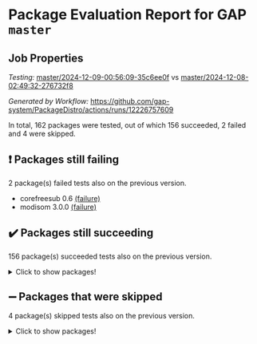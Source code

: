 # Package Evaluation Report for GAP `master`

## Job Properties

*Testing:* [master/2024-12-09-00:56:09-35c6ee0f](https://github.com/gap-system/PackageDistro/blob/data/reports/master/2024-12-09-00:56:09-35c6ee0f) vs [master/2024-12-08-02:49:32-276732f8](https://github.com/gap-system/PackageDistro/blob/data/reports/master/2024-12-08-02:49:32-276732f8)

*Generated by Workflow:* https://github.com/gap-system/PackageDistro/actions/runs/12226757609

In total, 162 packages were tested, out of which 156 succeeded, 2 failed and 4 were skipped.

## :exclamation: Packages still failing

2 package(s) failed tests also on the previous version.
- corefreesub 0.6 [(failure)](https://github.com/gap-system/PackageDistro/actions/runs/12226757609/job/34102668963)
- modisom 3.0.0 [(failure)](https://github.com/gap-system/PackageDistro/actions/runs/12226757609/job/34102679865)

## :heavy_check_mark: Packages still succeeding

156 package(s) succeeded tests also on the previous version.
<details><summary>Click to show packages!</summary>

- 4ti2interface 2024.11-01 [(success)](https://github.com/gap-system/PackageDistro/actions/runs/12226757609/job/34102661267)
- ace 5.6.2 [(success)](https://github.com/gap-system/PackageDistro/actions/runs/12226757609/job/34102661412)
- aclib 1.3.2 [(success)](https://github.com/gap-system/PackageDistro/actions/runs/12226757609/job/34102661579)
- agt 0.3.1 [(success)](https://github.com/gap-system/PackageDistro/actions/runs/12226757609/job/34102661742)
- alnuth 3.2.1 [(success)](https://github.com/gap-system/PackageDistro/actions/runs/12226757609/job/34102661888)
- anupq 3.3.1 [(success)](https://github.com/gap-system/PackageDistro/actions/runs/12226757609/job/34102662016)
- atlasrep 2.1.9 [(success)](https://github.com/gap-system/PackageDistro/actions/runs/12226757609/job/34102662151)
- autodoc 2023.06.19 [(success)](https://github.com/gap-system/PackageDistro/actions/runs/12226757609/job/34102662294)
- automata 1.16 [(success)](https://github.com/gap-system/PackageDistro/actions/runs/12226757609/job/34102665177)
- automgrp 1.3.2 [(success)](https://github.com/gap-system/PackageDistro/actions/runs/12226757609/job/34102665601)
- autpgrp 1.11 [(success)](https://github.com/gap-system/PackageDistro/actions/runs/12226757609/job/34102665810)
- cap 2024.11-02 [(success)](https://github.com/gap-system/PackageDistro/actions/runs/12226757609/job/34102666941)
- caratinterface 2.3.7 [(success)](https://github.com/gap-system/PackageDistro/actions/runs/12226757609/job/34102668042)
- cddinterface 2024.09.02 [(success)](https://github.com/gap-system/PackageDistro/actions/runs/12226757609/job/34102668201)
- circle 1.6.6 [(success)](https://github.com/gap-system/PackageDistro/actions/runs/12226757609/job/34102668355)
- classicpres 1.22 [(success)](https://github.com/gap-system/PackageDistro/actions/runs/12226757609/job/34102668507)
- cohomolo 1.6.11 [(success)](https://github.com/gap-system/PackageDistro/actions/runs/12226757609/job/34102668645)
- congruence 1.2.7 [(success)](https://github.com/gap-system/PackageDistro/actions/runs/12226757609/job/34102668798)
- corelg 1.57 [(success)](https://github.com/gap-system/PackageDistro/actions/runs/12226757609/job/34102669100)
- crime 1.6 [(success)](https://github.com/gap-system/PackageDistro/actions/runs/12226757609/job/34102669259)
- crisp 1.4.6 [(success)](https://github.com/gap-system/PackageDistro/actions/runs/12226757609/job/34102669410)
- crypting 0.10.5 [(success)](https://github.com/gap-system/PackageDistro/actions/runs/12226757609/job/34102669577)
- cryst 4.1.27 [(success)](https://github.com/gap-system/PackageDistro/actions/runs/12226757609/job/34102669707)
- crystcat 1.1.10 [(success)](https://github.com/gap-system/PackageDistro/actions/runs/12226757609/job/34102669892)
- ctbllib 1.3.9 [(success)](https://github.com/gap-system/PackageDistro/actions/runs/12226757609/job/34102670030)
- cubefree 1.20 [(success)](https://github.com/gap-system/PackageDistro/actions/runs/12226757609/job/34102670194)
- curlinterface 2.4.0 [(success)](https://github.com/gap-system/PackageDistro/actions/runs/12226757609/job/34102670361)
- cvec 2.8.2 [(success)](https://github.com/gap-system/PackageDistro/actions/runs/12226757609/job/34102670521)
- datastructures 0.3.1 [(success)](https://github.com/gap-system/PackageDistro/actions/runs/12226757609/job/34102670732)
- deepthought 1.0.7 [(success)](https://github.com/gap-system/PackageDistro/actions/runs/12226757609/job/34102670881)
- design 1.8.2 [(success)](https://github.com/gap-system/PackageDistro/actions/runs/12226757609/job/34102671017)
- difsets 2.3.1 [(success)](https://github.com/gap-system/PackageDistro/actions/runs/12226757609/job/34102671170)
- digraphs 1.9.0 [(success)](https://github.com/gap-system/PackageDistro/actions/runs/12226757609/job/34102671312)
- edim 1.3.8 [(success)](https://github.com/gap-system/PackageDistro/actions/runs/12226757609/job/34102671482)
- example 4.4.0 [(success)](https://github.com/gap-system/PackageDistro/actions/runs/12226757609/job/34102671660)
- examplesforhomalg 2023.10-01 [(success)](https://github.com/gap-system/PackageDistro/actions/runs/12226757609/job/34102671843)
- factint 1.6.3 [(success)](https://github.com/gap-system/PackageDistro/actions/runs/12226757609/job/34102671997)
- ferret 1.0.14 [(success)](https://github.com/gap-system/PackageDistro/actions/runs/12226757609/job/34102672184)
- fga 1.5.0 [(success)](https://github.com/gap-system/PackageDistro/actions/runs/12226757609/job/34102672365)
- fining 1.5.6 [(success)](https://github.com/gap-system/PackageDistro/actions/runs/12226757609/job/34102672495)
- float 1.0.5 [(success)](https://github.com/gap-system/PackageDistro/actions/runs/12226757609/job/34102672643)
- format 1.4.4 [(success)](https://github.com/gap-system/PackageDistro/actions/runs/12226757609/job/34102672788)
- forms 1.2.12 [(success)](https://github.com/gap-system/PackageDistro/actions/runs/12226757609/job/34102672941)
- fplsa 1.2.6 [(success)](https://github.com/gap-system/PackageDistro/actions/runs/12226757609/job/34102673082)
- fr 2.4.13 [(success)](https://github.com/gap-system/PackageDistro/actions/runs/12226757609/job/34102673234)
- francy 2.0.3 [(success)](https://github.com/gap-system/PackageDistro/actions/runs/12226757609/job/34102673409)
- fwtree 1.3 [(success)](https://github.com/gap-system/PackageDistro/actions/runs/12226757609/job/34102673549)
- gapdoc 1.6.7 [(success)](https://github.com/gap-system/PackageDistro/actions/runs/12226757609/job/34102673708)
- gauss 2024.11-01 [(success)](https://github.com/gap-system/PackageDistro/actions/runs/12226757609/job/34102673838)
- gaussforhomalg 2024.08-01 [(success)](https://github.com/gap-system/PackageDistro/actions/runs/12226757609/job/34102673996)
- gbnp 1.1.0 [(success)](https://github.com/gap-system/PackageDistro/actions/runs/12226757609/job/34102674173)
- generalizedmorphismsforcap 2024.09-03 [(success)](https://github.com/gap-system/PackageDistro/actions/runs/12226757609/job/34102674318)
- genss 1.6.9 [(success)](https://github.com/gap-system/PackageDistro/actions/runs/12226757609/job/34102674458)
- gradedmodules 2024.01-01 [(success)](https://github.com/gap-system/PackageDistro/actions/runs/12226757609/job/34102674619)
- gradedringforhomalg 2024.07-01 [(success)](https://github.com/gap-system/PackageDistro/actions/runs/12226757609/job/34102674773)
- grape 4.9.2 [(success)](https://github.com/gap-system/PackageDistro/actions/runs/12226757609/job/34102674957)
- groupoids 1.76 [(success)](https://github.com/gap-system/PackageDistro/actions/runs/12226757609/job/34102675094)
- grpconst 2.6.5 [(success)](https://github.com/gap-system/PackageDistro/actions/runs/12226757609/job/34102675229)
- guarana 0.96.3 [(success)](https://github.com/gap-system/PackageDistro/actions/runs/12226757609/job/34102675373)
- guava 3.19 [(success)](https://github.com/gap-system/PackageDistro/actions/runs/12226757609/job/34102675491)
- hap 1.66 [(success)](https://github.com/gap-system/PackageDistro/actions/runs/12226757609/job/34102675605)
- hapcryst 0.1.15 [(success)](https://github.com/gap-system/PackageDistro/actions/runs/12226757609/job/34102675728)
- hecke 1.5.4 [(success)](https://github.com/gap-system/PackageDistro/actions/runs/12226757609/job/34102675852)
- help 4.0 [(success)](https://github.com/gap-system/PackageDistro/actions/runs/12226757609/job/34102675983)
- homalg 2024.01-01 [(success)](https://github.com/gap-system/PackageDistro/actions/runs/12226757609/job/34102676130)
- homalgtocas 2023.11-01 [(success)](https://github.com/gap-system/PackageDistro/actions/runs/12226757609/job/34102676261)
- idrel 2.48 [(success)](https://github.com/gap-system/PackageDistro/actions/runs/12226757609/job/34102676423)
- images 1.3.3 [(success)](https://github.com/gap-system/PackageDistro/actions/runs/12226757609/job/34102676574)
- intpic 0.4.0 [(success)](https://github.com/gap-system/PackageDistro/actions/runs/12226757609/job/34102676727)
- io 4.9.1 [(success)](https://github.com/gap-system/PackageDistro/actions/runs/12226757609/job/34102676862)
- io_forhomalg 2023.02-04 [(success)](https://github.com/gap-system/PackageDistro/actions/runs/12226757609/job/34102676981)
- irredsol 1.4.4 [(success)](https://github.com/gap-system/PackageDistro/actions/runs/12226757609/job/34102677136)
- json 2.2.2 [(success)](https://github.com/gap-system/PackageDistro/actions/runs/12226757609/job/34102677277)
- jupyterkernel 1.5.1 [(success)](https://github.com/gap-system/PackageDistro/actions/runs/12226757609/job/34102677453)
- jupyterviz 1.5.6 [(success)](https://github.com/gap-system/PackageDistro/actions/runs/12226757609/job/34102677612)
- kan 1.37 [(success)](https://github.com/gap-system/PackageDistro/actions/runs/12226757609/job/34102677749)
- kbmag 1.5.11 [(success)](https://github.com/gap-system/PackageDistro/actions/runs/12226757609/job/34102677885)
- laguna 3.9.7 [(success)](https://github.com/gap-system/PackageDistro/actions/runs/12226757609/job/34102678010)
- liealgdb 2.2.1 [(success)](https://github.com/gap-system/PackageDistro/actions/runs/12226757609/job/34102678172)
- liepring 2.9.1 [(success)](https://github.com/gap-system/PackageDistro/actions/runs/12226757609/job/34102678311)
- liering 2.4.2 [(success)](https://github.com/gap-system/PackageDistro/actions/runs/12226757609/job/34102678447)
- linearalgebraforcap 2024.10-01 [(success)](https://github.com/gap-system/PackageDistro/actions/runs/12226757609/job/34102678588)
- lins 0.9 [(success)](https://github.com/gap-system/PackageDistro/actions/runs/12226757609/job/34102678739)
- localizeringforhomalg 2023.10-01 [(success)](https://github.com/gap-system/PackageDistro/actions/runs/12226757609/job/34102678871)
- loops 3.4.4 [(success)](https://github.com/gap-system/PackageDistro/actions/runs/12226757609/job/34102679002)
- lpres 1.1.1 [(success)](https://github.com/gap-system/PackageDistro/actions/runs/12226757609/job/34102679125)
- majoranaalgebras 1.5.2 [(success)](https://github.com/gap-system/PackageDistro/actions/runs/12226757609/job/34102679239)
- mapclass 1.4.6 [(success)](https://github.com/gap-system/PackageDistro/actions/runs/12226757609/job/34102679394)
- matgrp 0.71 [(success)](https://github.com/gap-system/PackageDistro/actions/runs/12226757609/job/34102679577)
- matricesforhomalg 2024.11-02 [(success)](https://github.com/gap-system/PackageDistro/actions/runs/12226757609/job/34102679713)
- modulepresentationsforcap 2024.09-02 [(success)](https://github.com/gap-system/PackageDistro/actions/runs/12226757609/job/34102679991)
- modules 2024.01-01 [(success)](https://github.com/gap-system/PackageDistro/actions/runs/12226757609/job/34102680184)
- monoidalcategories 2024.09-05 [(success)](https://github.com/gap-system/PackageDistro/actions/runs/12226757609/job/34102680355)
- nconvex 2022.09-01 [(success)](https://github.com/gap-system/PackageDistro/actions/runs/12226757609/job/34102680516)
- nilmat 1.4.2 [(success)](https://github.com/gap-system/PackageDistro/actions/runs/12226757609/job/34102680651)
- nock 1.5 [(success)](https://github.com/gap-system/PackageDistro/actions/runs/12226757609/job/34102680790)
- normalizinterface 1.3.7 [(success)](https://github.com/gap-system/PackageDistro/actions/runs/12226757609/job/34102680943)
- nq 2.5.11 [(success)](https://github.com/gap-system/PackageDistro/actions/runs/12226757609/job/34102681087)
- numericalsgps 1.4.0 [(success)](https://github.com/gap-system/PackageDistro/actions/runs/12226757609/job/34102681205)
- openmath 11.5.3 [(success)](https://github.com/gap-system/PackageDistro/actions/runs/12226757609/job/34102681338)
- orb 4.9.1 [(success)](https://github.com/gap-system/PackageDistro/actions/runs/12226757609/job/34102681454)
- packagemanager 1.6 [(success)](https://github.com/gap-system/PackageDistro/actions/runs/12226757609/job/34102681610)
- patternclass 2.4.5 [(success)](https://github.com/gap-system/PackageDistro/actions/runs/12226757609/job/34102681762)
- permut 2.0.5 [(success)](https://github.com/gap-system/PackageDistro/actions/runs/12226757609/job/34102681924)
- polenta 1.3.10 [(success)](https://github.com/gap-system/PackageDistro/actions/runs/12226757609/job/34102682078)
- polymaking 0.8.7 [(success)](https://github.com/gap-system/PackageDistro/actions/runs/12226757609/job/34102682261)
- primgrp 3.4.4 [(success)](https://github.com/gap-system/PackageDistro/actions/runs/12226757609/job/34102682413)
- profiling 2.6.0 [(success)](https://github.com/gap-system/PackageDistro/actions/runs/12226757609/job/34102682550)
- qdistrnd 0.9.5 [(success)](https://github.com/gap-system/PackageDistro/actions/runs/12226757609/job/34102682691)
- qpa 1.35 [(success)](https://github.com/gap-system/PackageDistro/actions/runs/12226757609/job/34102682822)
- quagroup 1.8.4 [(success)](https://github.com/gap-system/PackageDistro/actions/runs/12226757609/job/34102682971)
- radiroot 2.9 [(success)](https://github.com/gap-system/PackageDistro/actions/runs/12226757609/job/34102683179)
- rcwa 4.7.1 [(success)](https://github.com/gap-system/PackageDistro/actions/runs/12226757609/job/34102683340)
- rds 1.8 [(success)](https://github.com/gap-system/PackageDistro/actions/runs/12226757609/job/34102683484)
- recog 1.4.3 [(success)](https://github.com/gap-system/PackageDistro/actions/runs/12226757609/job/34102683657)
- repndecomp 1.3.0 [(success)](https://github.com/gap-system/PackageDistro/actions/runs/12226757609/job/34102683800)
- repsn 3.1.2 [(success)](https://github.com/gap-system/PackageDistro/actions/runs/12226757609/job/34102683954)
- resclasses 4.7.3 [(success)](https://github.com/gap-system/PackageDistro/actions/runs/12226757609/job/34102684083)
- ringsforhomalg 2024.11-02 [(success)](https://github.com/gap-system/PackageDistro/actions/runs/12226757609/job/34102684250)
- sco 2023.08-01 [(success)](https://github.com/gap-system/PackageDistro/actions/runs/12226757609/job/34102684407)
- scscp 2.4.3 [(success)](https://github.com/gap-system/PackageDistro/actions/runs/12226757609/job/34102684564)
- semigroups 5.4.0 [(success)](https://github.com/gap-system/PackageDistro/actions/runs/12226757609/job/34102684724)
- sglppow 2.4 [(success)](https://github.com/gap-system/PackageDistro/actions/runs/12226757609/job/34102684872)
- sgpviz 0.999.6 [(success)](https://github.com/gap-system/PackageDistro/actions/runs/12226757609/job/34102685007)
- simpcomp 2.1.14 [(success)](https://github.com/gap-system/PackageDistro/actions/runs/12226757609/job/34102685128)
- singular 2024.06.03 [(success)](https://github.com/gap-system/PackageDistro/actions/runs/12226757609/job/34102685275)
- sl2reps 1.1 [(success)](https://github.com/gap-system/PackageDistro/actions/runs/12226757609/job/34102685416)
- sla 1.6.2 [(success)](https://github.com/gap-system/PackageDistro/actions/runs/12226757609/job/34102685565)
- smallantimagmas 0.2.12 [(success)](https://github.com/gap-system/PackageDistro/actions/runs/12226757609/job/34102685718)
- smallgrp 1.5.4 [(success)](https://github.com/gap-system/PackageDistro/actions/runs/12226757609/job/34102685885)
- smallsemi 0.7.1 [(success)](https://github.com/gap-system/PackageDistro/actions/runs/12226757609/job/34102686015)
- sonata 2.9.6 [(success)](https://github.com/gap-system/PackageDistro/actions/runs/12226757609/job/34102686180)
- sophus 1.27 [(success)](https://github.com/gap-system/PackageDistro/actions/runs/12226757609/job/34102686313)
- sotgrps 1.3 [(success)](https://github.com/gap-system/PackageDistro/actions/runs/12226757609/job/34102686449)
- spinsym 1.5.2 [(success)](https://github.com/gap-system/PackageDistro/actions/runs/12226757609/job/34102686594)
- standardff 1.0 [(success)](https://github.com/gap-system/PackageDistro/actions/runs/12226757609/job/34102686725)
- symbcompcc 1.3.2 [(success)](https://github.com/gap-system/PackageDistro/actions/runs/12226757609/job/34102686871)
- thelma 1.3 [(success)](https://github.com/gap-system/PackageDistro/actions/runs/12226757609/job/34102687033)
- tomlib 1.2.11 [(success)](https://github.com/gap-system/PackageDistro/actions/runs/12226757609/job/34102687176)
- toolsforhomalg 2024.09-01 [(success)](https://github.com/gap-system/PackageDistro/actions/runs/12226757609/job/34102687692)
- toric 1.9.6 [(success)](https://github.com/gap-system/PackageDistro/actions/runs/12226757609/job/34102687844)
- toricvarieties 2022.07.13 [(success)](https://github.com/gap-system/PackageDistro/actions/runs/12226757609/job/34102688000)
- transgrp 3.6.5 [(success)](https://github.com/gap-system/PackageDistro/actions/runs/12226757609/job/34102688150)
- typeset 1.2.2 [(success)](https://github.com/gap-system/PackageDistro/actions/runs/12226757609/job/34102688313)
- ugaly 4.1.3 [(success)](https://github.com/gap-system/PackageDistro/actions/runs/12226757609/job/34102688498)
- unipot 1.6 [(success)](https://github.com/gap-system/PackageDistro/actions/runs/12226757609/job/34102688664)
- unitlib 4.2.0 [(success)](https://github.com/gap-system/PackageDistro/actions/runs/12226757609/job/34102688839)
- utils 0.85 [(success)](https://github.com/gap-system/PackageDistro/actions/runs/12226757609/job/34102688988)
- uuid 0.7 [(success)](https://github.com/gap-system/PackageDistro/actions/runs/12226757609/job/34102689176)
- walrus 0.9991 [(success)](https://github.com/gap-system/PackageDistro/actions/runs/12226757609/job/34102689337)
- wedderga 4.10.5 [(success)](https://github.com/gap-system/PackageDistro/actions/runs/12226757609/job/34102689524)
- wpe 0.8 [(success)](https://github.com/gap-system/PackageDistro/actions/runs/12226757609/job/34102689663)
- xmod 2.92 [(success)](https://github.com/gap-system/PackageDistro/actions/runs/12226757609/job/34102689820)
- xmodalg 1.23 [(success)](https://github.com/gap-system/PackageDistro/actions/runs/12226757609/job/34102689961)
- yangbaxter 0.10.6 [(success)](https://github.com/gap-system/PackageDistro/actions/runs/12226757609/job/34102690127)
- zeromqinterface 0.16 [(success)](https://github.com/gap-system/PackageDistro/actions/runs/12226757609/job/34102690265)
</details>

## :heavy_minus_sign: Packages that were skipped

4 package(s) skipped tests also on the previous version.
<details><summary>Click to show packages!</summary>

- browse 1.8.21 [(skipped)](https://github.com/gap-system/PackageDistro/actions/runs/12226757609/job/34102503458)
- itc 1.5.1 [(skipped)](https://github.com/gap-system/PackageDistro/actions/runs/12226757609/job/34102503458)
- polycyclic 2.16 [(skipped)](https://github.com/gap-system/PackageDistro/actions/runs/12226757609/job/34102503458)
- xgap 4.32 [(skipped)](https://github.com/gap-system/PackageDistro/actions/runs/12226757609/job/34102503458)
</details>


